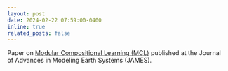 ```yaml
---
layout: post
date: 2024-02-22 07:59:00-0400
inline: true
related_posts: false
---
```


Paper on [Modular Compositional Learning (MCL)](https://agupubs.onlinelibrary.wiley.com/doi/full/10.1029/2023MS003953) published at the Journal of Advances in Modeling Earth Systems (JAMES).
